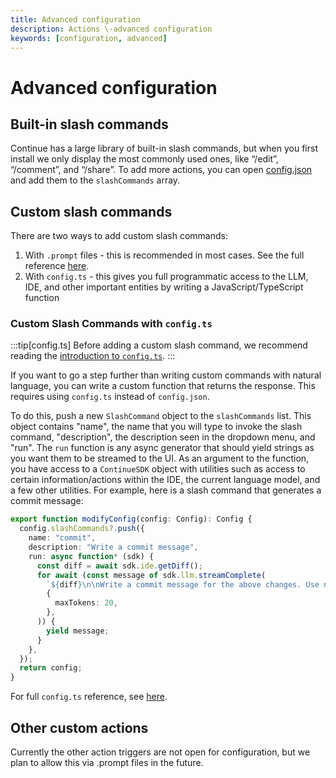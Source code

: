 ```yaml
---
title: Advanced configuration
description: Actions \-advanced configuration
keywords: [configuration, advanced]
---
```


# Advanced configuration

## Built-in slash commands

Continue has a large library of built-in slash commands, but when you first install we only display the most commonly used ones, like “/edit”, “/comment”, and “/share”. To add more actions, you can open [config.json](https://docs.continue.dev/reference/config-json.md) and add them to the `slashCommands` array.

## Custom slash commands

There are two ways to add custom slash commands:

1. With `.prompt` files - this is recommended in most cases. See the full reference [here](../reference/prompt-files.md).
2. With `config.ts` - this gives you full programmatic access to the LLM, IDE, and other important entities by writing a JavaScript/TypeScript function

### Custom Slash Commands with `config.ts`

:::tip[config.ts]
Before adding a custom slash command, we recommend reading the [introduction to `config.ts`](../reference/config-ts.md).
:::

If you want to go a step further than writing custom commands with natural language, you can write a custom function that returns the response. This requires using `config.ts` instead of `config.json`.

To do this, push a new `SlashCommand` object to the `slashCommands` list. This object contains "name", the name that you will type to invoke the slash command, "description", the description seen in the dropdown menu, and "run". The `run` function is any async generator that should yield strings as you want them to be streamed to the UI. As an argument to the function, you have access to a `ContinueSDK` object with utilities such as access to certain information/actions within the IDE, the current language model, and a few other utilities. For example, here is a slash command that generates a commit message:

```typescript title="~/.continue/config.ts"
export function modifyConfig(config: Config): Config {
  config.slashCommands?.push({
    name: "commit",
    description: "Write a commit message",
    run: async function* (sdk) {
      const diff = await sdk.ide.getDiff();
      for await (const message of sdk.llm.streamComplete(
        `${diff}\n\nWrite a commit message for the above changes. Use no more than 20 tokens to give a brief description in the imperative mood (e.g. 'Add feature' not 'Added feature'):`,
        {
          maxTokens: 20,
        },
      )) {
        yield message;
      }
    },
  });
  return config;
}
```

For full `config.ts` reference, see [here](../reference/config-ts.md).

## Other custom actions

Currently the other action triggers are not open for configuration, but we plan to allow this via .prompt files in the future.
